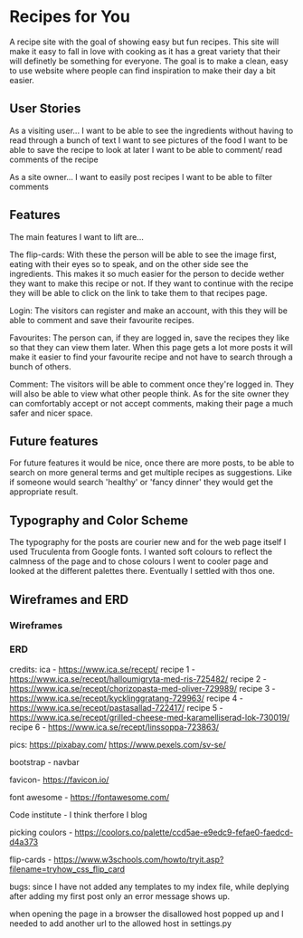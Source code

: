 # Recipes for You

A recipe site with the goal of showing easy but fun recipes. This site will make it easy to fall in love with cooking as it has a great variety that their will definetly be something for everyone. The goal is to make a clean, easy to use website where people can find inspiration to make their day a bit easier.

## User Stories

As a visiting user...
I want to be able to see the ingredients without having to read through a bunch of text
I want to see pictures of the food
I want to be able to save the recipe to look at later
I want to be able to comment/ read comments of the recipe

As a site owner...
I want to easily post recipes
I want to be able to filter comments

## Features

The main features I want to lift are... 

The flip-cards:
With these the person will be able to see the image first, eating with their eyes so to speak, and on the other side see the ingredients. This makes it so much easier for the person to decide wether they want to make this recipe or not. If they want to continue with the recipe they will be able to click on the link to take them to that recipes page.

Login:
The visitors can register and make an account, with this they will be able to comment and save their favourite recipes.

Favourites:
The person can, if they are logged in, save the recipes they like so that they can view them later. When this page gets a lot more posts it will make it easier to find your favourite recipe and not have to search through a bunch of others. 

Comment:
The visitors will be able to comment once they're logged in. They will also be able to view what other people think. As for the site owner they can comfortably accept or not accept comments, making their page a much safer and nicer space.

## Future features

For future features it would be nice, once there are more posts, to be able to search on more general terms and get multiple recipes as suggestions. Like if someone would search 'healthy' or 'fancy dinner' they would get the appropriate result.

## Typography and Color Scheme

The typography for the posts are courier new and for the web page itself I used Truculenta from Google fonts. I wanted soft colours to reflect the calmness of the page and to chose colours I went to cooler page and looked at the different palettes there. Eventually I settled with thos one.

## Wireframes and ERD

### Wireframes

### ERD



credits: ica - https://www.ica.se/recept/
recipe 1 - https://www.ica.se/recept/halloumigryta-med-ris-725482/
recipe 2 - https://www.ica.se/recept/chorizopasta-med-oliver-729989/
recipe 3 - https://www.ica.se/recept/kycklinggratang-729963/
recipe 4 - https://www.ica.se/recept/pastasallad-722417/
recipe 5 - https://www.ica.se/recept/grilled-cheese-med-karamelliserad-lok-730019/
recipe 6 - https://www.ica.se/recept/linssoppa-723863/

pics:
https://pixabay.com/
https://www.pexels.com/sv-se/

bootstrap - navbar

favicon- https://favicon.io/

font awesome - https://fontawesome.com/

Code institute - I think therfore I blog

picking coulors - https://coolors.co/palette/ccd5ae-e9edc9-fefae0-faedcd-d4a373

flip-cards - https://www.w3schools.com/howto/tryit.asp?filename=tryhow_css_flip_card

bugs:
since I have not added any templates to my index file, while deplying after adding my first post only an error message shows up.

when opening the page in a browser the disallowed host popped up and I needed to add another url to the allowed host in settings.py